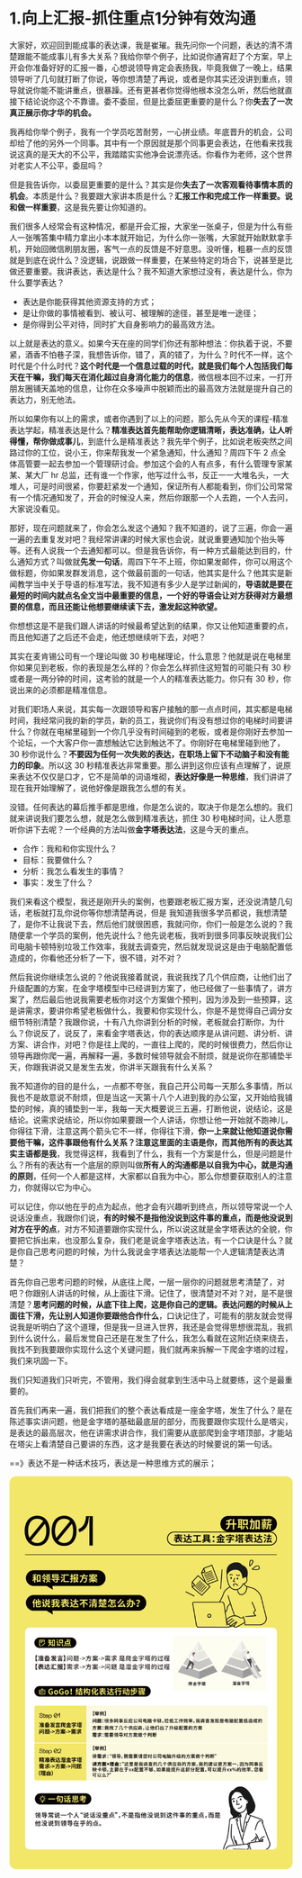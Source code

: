 # 1.向上汇报-抓住重点1分钟有效沟通

大家好，欢迎回到能成事的表达课，我是崔璀。我先问你一个问题，表达的清不清楚跟能不能成事儿有多大关系？我给你举个例子，比如说你通宵赶了个方案，早上开会你准备好好的汇报一番，心想说领导肯定会表扬我，毕竟我做了一晚上，结果领导听了几句就打断了你说，等你想清楚了再说，或者是你其实还没讲到重点，领导就说你能不能讲重点，很暴躁。还有更甚者你觉得他根本没怎么听，然后他就直接下结论说你这个不靠谱。委不委屈，但是比委屈更重要的是什么？你**失去了一次真正展示你才华的机会。**

我再给你举个例子，我有一个学员吃苦耐劳，一心拼业绩。年底晋升的机会，公司却给了他的另外一个同事。其中有一个原因就是那个同事更会表达，在他看来找我说这真的是天大的不公平，我踏踏实实他净会说漂亮话。你看作为老师，这个世界对老实人不公平，委屈吗？

但是我告诉你，以委屈更重要的是什么？其实是你**失去了一次客观看待事情本质的机会**。本质是什么？我要跟大家讲本质是什么？**汇报工作和完成工作一样重要。说和做一样重要**，这是我先要让你知道的。

我们很多人经常会有这种情况，都是开会汇报，大家坐一张桌子，但是为什么有些人一张嘴答集中精力拿出小本本就开始记，为什么你一张嘴，大家就开始默默拿手机，开始回微信刷朋友圈，客气一点的反馈是不好意思。没听懂，粗暴一点的反馈就是到底在说什么？没逻辑，说跟做一样重要，在某些特定的场合下，说甚至是比做还要重要。我讲表达，表达是什么？我不知道大家想过没有，表达是什么，你为什么要学表达？

- 表达是你能获得其他资源支持的方式；
- 是让你做的事情被看到、被认可、被理解的途径，甚至是唯一途径；
- 是你得到公平对待，同时扩大自身影响力的最高效方法。

以上就是表达的意义。如果今天在座的同学们你还有那种想法：你执着于说，不要紧，酒香不怕巷子深，我想告诉你，错了，真的错了，为什么？时代不一样，这个时代是个什么时代？**这个时代是一个信息过载的时代，就是我们每个人包括我们每天在干嘛，我们每天在消化超过自身消化能力的信息**，微信根本回不过来，一打开朋友圈铺天盖地的信息，让你在众多噪声中脱颖而出的最高效方法就是提升自己的表达力，别无他法。

所以如果你有以上的需求，或者你遇到了以上的问题，那么先从今天的课程-精准表达学起，精准表达是什么？**精准表达首先能帮助你逻辑清晰，表达准确，让人听得懂，帮你做成事儿**，到底什么是精准表达？我先举个例子，比如说老板突然之间路过你的工位，说小王，你来帮我发一个紧急通知，什么通知？周四下午 2 点全体高管要一起去参加一个管理研讨会。参加这个会的人有点多，有什么管理专家某某、某大厂 hr 总监，还有谁一个作家，他写过什么书，反正一一大堆名头，一大堆人，可是时间很紧，你要赶紧发一个通知，保证所有人都能看到，你们公司常常有一个情况通知发了，开会的时候没人来，然后你跟那一个人去跑，一个人去问，大家说没看见。

那好，现在问题就来了，你会怎么发这个通知？我不知道的，说了三遍，你会一遍一遍的去重复发对吧？我经常讲课的时候大家也会说，就说重要通知加个抬头等等。还有人说我一个去通知都可以。但是我告诉你，有一种方式最能达到目的，什么通知方式？叫做就**先发一句话**，周四下午不上班，你如果发邮件，你可以用这个做标题，你如果发群发消息，这个做最前面的一句话，他其实是什么？他其实是新闻教学当中关于导语的标准写法，我不知道有多少人是学过新闻的，**导语就是要在最短的时间内就点名全文当中最重要的信息，一个好的导语会让对方获得对方最想要的信息，而且还能让他想要继续读下去，激发起这种欲望。**

你想想这是不是我们跟人讲话的时候最希望达到的结果，你又让他知道重要的点，而且他知道了之后还不会走，他还想继续听下去，对吧？

其实在麦肯锡公司有一个理论叫做 30 秒电梯理论，什么意思？他就是说在电梯里你如果见到老板，你的表现是怎么样的？你会怎么样抓住这短暂的可能只有 30 秒或者是一两分钟的时间，这考验的就是一个人的精准表达能力。你只有 30 秒，你说出来的必须都是精准信息。

对我们职场人来说，其实每一次跟领导和客户接触的那一点点时间，其实都是电梯时间，我经常问我的新的学员，新的员工，我说你们有没有想过你的电梯时间要讲什么？你就在电梯里碰到一个你几乎没有时间碰到的老板，或者是你刚好去参加一个论坛，一个大客户你一直想触达它达到触达不了。你刚好在电梯里碰到他了，30 秒你说什么？**不要因为任何一次失败的表达，在职场上留下不动脑子和没有能力的印象**。所以这 30 秒精准表达非常重要。那么讲到这你应该有点理解了，说原来表达不仅仅是口才，它不是简单的词语堆砌，**表达好像是一种思维**，我们讲讲了现在我开始理解了，说他好像是跟我怎么想的有关。

没错。任何表达的幕后推手都是思维，你是怎么说的，取决于你是怎么想的。我们就来讲说我们要怎么想，就是怎么做到精准表达，抓住 30 秒电梯时间，让人愿意听你讲下去呢？一个经典的方法叫做**金字塔表达法**，这是今天的重点。

- 合作：我和和你实现什么？
- 目标：我要做什么？
- 分析：我怎么看发生的事情？
- 事实：发生了什么？

我们来看这个模型，我还是刚开头的案例，也要跟老板汇报方案，还没说清楚几句话，老板就打乱你说你等你想清楚再说，但是 我知道我很多学员都说，我想清楚了，是你不让我说下去，然后他们就很困惑，我就问你，你们一般是怎么说的？我随便拿一个学员的案例，他先说什么？他先说老板，我听到很多同事反映说我们公司电脑卡顿特别垃圾工作效率，我就去调查完，然后就发现说这是由于电脑配置低造成的，你看他还分析了一下，很不错，对不对？

然后我说你继续怎么说的？他说我接着就说，我说我找了几个供应商，让他们出了升级配置的方案，在金字塔模型中已经讲到方案了，他已经做了一些事情了，讲方案了，然后最后他说我需要老板你对这个方案做个预判，因为涉及到一些预算，这是讲需求，要讲你希望老板做什么，我要和你实现什么，你是不是觉得自己调分女细节特别清楚？我跟你说，十有八九你讲到分析的时候，老板就会打断你，为什么？你说反了，说反了，来看金字塔表达，你的表达顺序是从讲问题、讲分析、讲方案、讲合作，对吧？你是往上爬的，一直往上爬的，爬的时候很费力，然后你让领导再跟你爬一遍，再解释一遍，多数时候领导就会不耐烦，就是说你在那铺垫半天，你跟我讲说又是发生去发，你讲半天跟我有什么关系？

我不知道你的目的是什么，一点都不夸张，我自己开公司每一天那么多事情，所以我也不是故意说不耐烦，但是当这一天第十八个人进到我的办公室，又开始给我铺垫的时候，真的铺垫到一半，我每一天大概要说三五遍，打断他说，说结论，这是结论。说需求说结论，所以你如果要跟一个人讲话，你想让他一开始就不跑神儿，你得往下滑，注意这两个箭头它不一样，你得往下滑，**你一上来就让他知道说你需要他干嘛，这件事跟他有什么关系？注意这里面的主语是你，而其他所有的表达其实主语都是我**，我觉得这样，我看到了什么，我有一个方案是什么，但是问题是什么？所有的表达有一个底层的原则叫做**所有人的沟通都是以自我为中心，就是沟通的原则**，任何一个人都是这样，大家都以自我为中心，那么你想要获取别人的注意力，你就得以它为中心。

可以记住，你以他在乎的点为起点，他才会有兴趣听到终点，所以领导常说一个人说话没重点，我跟你们说，**有的时候不是指他没说到这件事的重点，而是他没说到对方在乎的点**，对方不知道要跟你实现什么，所以说这就是金字塔表达的全貌，你要把它拆出来，也没那么复杂，我们老是说金字塔表达法，有一个口诀是什么？就是你自己思考问题的时候，为什么我说金字塔表达法能帮一个人逻辑清楚表达清楚？

首先你自己思考问题的时候，从底往上爬，一层一层你的问题就思考清楚了，对吧？你跟别人讲话的时候，从上面往下滑。记住了，很清楚对不对？对，是不是很清楚？**思考问题的时候，从底下往上爬，这是你自己的逻辑。表达问题的时候从上面往下滑，先让别人知道你要跟他合作什么**，口诀记住了，可能有的朋友就会觉得说我是听明白了这个道理，但是我一旦进入世界，我还是会觉得思想很混乱，我抓到什么说什么，最后发觉自己还是在发生了什么，我怎么看就在这附近绕来绕去，我找不到我要跟你实现什么这个关键问题，我们就再来拆解一下爬金字塔的过程，我们来巩固一下。

我们只知道我们只听完，不管用，我们得会就拿到生活中马上就要练，这个是最重要的。

首先我们再来一遍，我们把我们的整个表达看成是一座金字塔，发生了什么？是在陈述事实讲问题，他是金字塔的基础最底层的部分，而我要跟你实现什么是塔尖，是表达的最高层次，他在讲需求讲合作，我们需要从底部爬到金字塔顶部，才能站在塔尖上看清楚自己要讲的东西，这才是我要在表达的时候要说的第一句话。



==》表达不是一种话术技巧，表达是一种思维方式的展示；



![001](1.%E5%90%91%E4%B8%8A%E6%B1%87%E6%8A%A5-%E6%8A%93%E4%BD%8F%E9%87%8D%E7%82%B91%E5%88%86%E9%92%9F%E6%9C%89%E6%95%88%E6%B2%9F%E9%80%9A.resource/001.png)